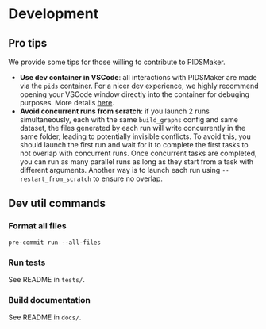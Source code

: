 # Development

## Pro tips

We provide some tips for those willing to contribute to PIDSMaker.

- **Use dev container in VSCode**: all interactions with PIDSMaker are made via the `pids` container. For a nicer dev experience, we highly recommend opening your VSCode window directly into the container for debuging purposes. More details [here](ten-minute-install.md#get-into-the-pidsmaker-container).
- **Avoid concurrent runs from scratch**: if you launch 2 runs simultaneously, each with the same `build_graphs` config and same dataset, the files generated by each run will write concurrently in the same folder, leading to potentially invisible conflicts. To avoid this, you should launch the first run and wait for it to complete the first tasks to not overlap with concurrent runs. Once concurrent tasks are completed, you can run as many parallel runs as long as they start from a task with different arguments. Another way is to launch each run using `--restart_from_scratch` to ensure no overlap.

## Dev util commands

### Format all files
```
pre-commit run --all-files
```

### Run tests

See README in `tests/`.

### Build documentation

See README in `docs/`.